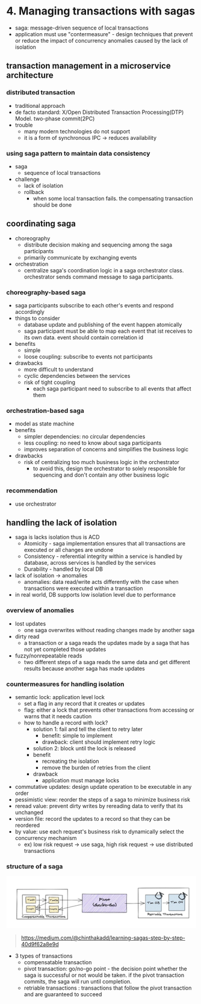 # 4. Managing transactions with sagas

- saga: message-driven sequence of local transactions
- application must use "contermeasure" - design techniques that prevent or reduce the impact of concurrency anomalies caused by the lack of isolation

## transaction management in a microservice architecture

### distributed transaction

- traditional approach
- de facto standard: X/Open Distributed Transaction Processing(DTP) Model. two-phase commit(2PC)
- trouble
  - many modern technologies do not support
  - it is a form of synchronous IPC -> reduces availability

### using saga pattern to maintain data consistency

- saga
  - sequence of local transactions
- challenge
  - lack of isolation
  - rollback
    - when some local transaction fails. the compensating transaction should be done

## coordinating saga

- choreography
  - distribute decision making and sequencing among the saga participants
  - primarily communicate by exchanging events
- orchestration
  - centralize saga's coordination logic in a saga orchestrator class. orchestrator sends command message to saga participants.

### choreography-based saga

- saga participants subscribe to each other's events and respond accordingly
- things to consider
  - database update and publishing of the event happen atomically
  - saga participant must be able to map each event that ist receives to its own data. event should contain correlation id
- benefits
  - simple
  - loose coupling: subscribe to events not participants
- drawbacks
  - more difficult to understand
  - cyclic dependencies between the services
  - risk of tight coupling
    - each saga participant need to subscribe to all events that affect them

### orchestration-based saga

- model as state machine
- benefits
  - simpler dependencies: no circular dependencies
  - less coupling: no need to know about saga participants
  - improves separation of concerns and simplifies the business logic
- drawbacks
  - risk of centralizing too much business logic in the orchestrator
    - to avoid this, design the orchestrator to solely responsible for sequencing and don't contain any other business logic

### recommendation

- use orchestrator

## handling the lack of isolation

- saga is lacks isolation thus is ACD
  - Atomicity - saga implementation ensures that all transactions are executed or all changes are undone
  - Consistency - referential integrity within a service is handled by database, across services is handled by the services
  - Durability - handled by local DB
- lack of isolation -> anomalies
  - anomalies: data read/write acts differently with the case when transactions were executed within a transaction
- in real world, DB supports low isolation level due to performance

### overview of anomalies

- lost updates
  - one saga overwrites without reading changes made by another saga
- dirty read
  - a transaction or a saga reads the updates made by a saga that has not yet completed those updates
- fuzzy/nonrepeatable reads
  - two different steps of a saga reads the same data and get different results because another saga has made updates

### countermeasures for handling isolation

- semantic lock: application level lock
  - set a flag in any record that it creates or updates
  - flag: either a lock that prevents other transactions from accessing or warns that it needs caution
  - how to handle a record with lock?
    - solution 1: fail and tell the client to retry later
      - benefit: simple to implement
      - drawback: client should implement retry logic
    - solution 2: block until the lock is released
    - benefit
      - recreating the isolation
      - remove the burden of retries from the client
    - drawback
      - application must manage locks
- commutative updates: design update operation to be executable in any order
- pessimistic view: reorder the steps of a saga to minimize business risk
- reread value: prevent dirty writes by rereading data to verify that its unchanged
- version file: record the updates to a record so that they can be reordered
- by value: use each request's business risk to dynamically select the concurrency mechanism
  - ex) low risk request -> use saga, high risk request -> use distributed transactions

### structure of a saga

![4_saga_transactions](4_saga_transactions.png)

> https://medium.com/@chinthakadd/learning-sagas-step-by-step-40d9f62a8e9d

- 3 types of transactions
  - compensatable transaction
  - pivot transaction: go/no-go point - the decision point whether the saga is successful or not would be taken. if the pivot transaction commits, the saga will run until completion.
  - retriable transactions : transactions that follow the pivot transaction and are guaranteed to succeed
